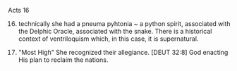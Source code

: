 Acts 16


16) technically she had a pneuma pyhtonia ~ a python spirit, associated with the Delphic Oracle, associated with the snake.
	There is a historical context of ventriloquism which, in this case, it is supernatural.

17) "Most High"
	She recognized their allegiance.
	[DEUT 32:8] God enacting His plan to reclaim the nations.

